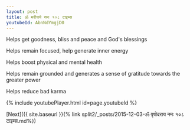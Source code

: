 ```yaml
---
layout: post
title: ॐ मरीचये नमः १०८ टाइम्स
youtubeId: AbnNdYmgjD0
---
```

 
 
Helps get goodness, bliss and peace and God's blessings
 
Helps remain focused, help generate inner energy 
 
Helps boost physical and mental health 
 
Helps remain grounded and generates a sense of gratitude towards the greater power 
 
Helps reduce bad karma
 
 
 
 


{% include youtubePlayer.html id=page.youtubeId %}
 
[Next]({{ site.baseurl }}{% link  split2/_posts/2015-12-03-ॐ वृषोदराय नमः १०८ टाइम्स.md%})
 
